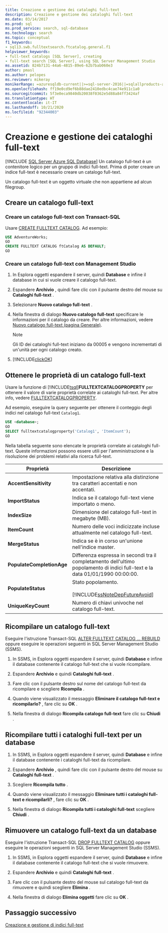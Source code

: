 ```yaml
---
title: Creazione e gestione dei cataloghi full-text
description: Creazione e gestione dei cataloghi full-text
ms.date: 03/14/2017
ms.prod: sql
ms.prod_service: search, sql-database
ms.technology: search
ms.topic: conceptual
f1_keywords:
- sql13.swb.fulltextsearch.ftcatalog.general.f1
helpviewer_keywords:
- full-text catalogs [SQL Server], creating
- full-text search [SQL Server], using SQL Server Management Studio
ms.assetid: 824b7131-44a6-4815-89e6-62b7bab060e3
author: pmasl
ms.author: pelopes
ms.reviewer: mikeray
monikerRange: =azuresqldb-current||>=sql-server-2016||=sqlallproducts-allversions||>=sql-server-linux-2017||=azuresqldb-mi-current
ms.openlocfilehash: ff19e0cd9ef6b88dae2410edbc4cae74e911c1a0
ms.sourcegitcommit: 5f3e0eca9840db20038f0362e5d88a84ff3424af
ms.translationtype: HT
ms.contentlocale: it-IT
ms.lasthandoff: 10/21/2020
ms.locfileid: "92344003"
---
```

# <a name="create-and-manage-full-text-catalogs"></a>Creazione e gestione dei cataloghi full-text

[!INCLUDE [SQL Server Azure SQL Database](../../includes/applies-to-version/sql-asdb.md)]
Un catalogo full-text è un contenitore logico per un gruppo di indici full-text. Prima di poter creare un indice full-text è necessario creare un catalogo full-text.

Un catalogo full-text è un oggetto virtuale che non appartiene ad alcun filegroup.
  
##  <a name="create-a-full-text-catalog"></a><a name="creating"></a> Creare un catalogo full-text  

### <a name="create-a-full-text-catalog-with-transact-sql"></a>Creare un catalogo full-text con Transact-SQL
Usare [CREATE FULLTEXT CATALOG](../../t-sql/statements/create-fulltext-catalog-transact-sql.md). Ad esempio:

```sql 
USE AdventureWorks;  
GO  
CREATE FULLTEXT CATALOG ftCatalog AS DEFAULT;  
GO  
``` 

### <a name="create-a-full-text-catalog-with-management-studio"></a>Creare un catalogo full-text con Management Studio
1.  In Esplora oggetti espandere il server, quindi **Database** e infine il database in cui si vuole creare il catalogo full-text.  
  
2.  Espandere **Archivio** , quindi fare clic con il pulsante destro del mouse su **Cataloghi full-text** .  
  
3.  Selezionare **Nuovo catalogo full-text** .  
  
4.  Nella finestra di dialogo **Nuovo catalogo full-text** specificare le informazioni per il catalogo da creare. Per altre informazioni, vedere [Nuovo catalogo full-text &#40;pagina Generale&#41;](../../t-sql/statements/create-fulltext-catalog-transact-sql.md).  
  
    > [!NOTE]  
    >  Gli ID dei cataloghi full-text iniziano da 00005 e vengono incrementati di un'unità per ogni catalogo creato.  
  
5.  [!INCLUDE[clickOK](../../includes/clickok-md.md)]  

##  <a name="get-the-properties-of-a-full-text-catalog"></a><a name="props"></a> Ottenere le proprietà di un catalogo full-text  
Usare la funzione di [!INCLUDE[tsql](../../includes/tsql-md.md)]**FULLTEXTCATALOGPROPERTY** per ottenere il valore di varie proprietà correlate ai cataloghi full-text. Per altre info, vedere [FULLTEXTCATALOGPROPERTY](../../t-sql/functions/fulltextcatalogproperty-transact-sql.md).

Ad esempio, eseguire la query seguente per ottenere il conteggio degli indici nel catalogo full-text `Catalog1`.

```sql 
USE <database>;  
GO  
SELECT fulltextcatalogproperty('Catalog1', 'ItemCount');  
GO  
```  
  
Nella tabella seguente sono elencate le proprietà correlate ai cataloghi full-text. Queste informazioni possono essere utili per l'amministrazione e la risoluzione dei problemi relativi alla ricerca full-text. 
  
|Proprietà|Descrizione|  
|--------------|-----------------|  
|**AccentSensitivity**|Impostazione relativa alla distinzione tra caratteri accentati e non accentati.|
|**ImportStatus**|Indica se il catalogo full-text viene importato o meno.|  
|**IndexSize**|Dimensione del catalogo full-text in megabyte (MB).| 
|**ItemCount**|Numero delle voci indicizzate incluse attualmente nel catalogo full-text.|  
|**MergeStatus**|Indica se è in corso un'unione nell'indice master.| 
|**PopulateCompletionAge**|Differenza espressa in secondi tra il completamento dell'ultimo popolamento di indici full-text e la data 01/01/1990 00:00:00.| 
|**PopulateStatus**|Stato popolamento.<br /><br /> [!INCLUDE[ssNoteDepFutureAvoid](../../includes/ssnotedepfutureavoid-md.md)]|  
|**UniqueKeyCount**|Numero di chiavi univoche nel catalogo full-text.| 

##  <a name="rebuild-a-full-text-catalog"></a><a name="rebuildone"></a> Ricompilare un catalogo full-text  

Eseguire l'istruzione Transact-SQL [ALTER FULLTEXT CATALOG ... REBUILD](
../../t-sql/statements/alter-fulltext-catalog-transact-sql.md) oppure eseguire le operazioni seguenti in SQL Server Management Studio (SSMS).

1.  In SSMS, in Esplora oggetti espandere il server, quindi **Database** e infine il database contenente il catalogo full-text che si vuole ricompilare.  
  
2.  Espandere **Archivio** e quindi **Cataloghi full-text** .  
  
3.  Fare clic con il pulsante destro sul nome del catalogo full-text da ricompilare e scegliere **Ricompila** .  
  
4.  Quando viene visualizzato il messaggio **Eliminare il catalogo full-text e ricompilarlo?** , fare clic su **OK** .  
  
5.  Nella finestra di dialogo **Ricompila catalogo full-text** fare clic su **Chiudi** .  
   
##  <a name="rebuild-all-full-text-catalogs-for-a-database"></a><a name="rebuildall"></a> Ricompilare tutti i cataloghi full-text per un database  

1.  In SSMS, in Esplora oggetti espandere il server, quindi **Database** e infine il database contenente i cataloghi full-text da ricompilare.  
  
2.  Espandere **Archivio** , quindi fare clic con il pulsante destro del mouse su **Cataloghi full-text** .  
  
3.  Scegliere **Ricompila tutto** .  
  
4.  Quando viene visualizzato il messaggio **Eliminare tutti i cataloghi full-text e ricompilarli?** , fare clic su **OK** .  
  
5.  Nella finestra di dialogo **Ricompila tutti i cataloghi full-text** scegliere **Chiudi** .  
  
  
  
##  <a name="remove-a-full-text-catalog-from-a-database"></a><a name="removing"></a> Rimuovere un catalogo full-text da un database  

Eseguire l'istruzione Transact-SQL [DROP FULLTEXT CATALOG](
../../t-sql/statements/drop-fulltext-catalog-transact-sql.md) oppure eseguire le operazioni seguenti in SQL Server Management Studio (SSMS).

1.  In SSMS, in Esplora oggetti espandere il server, quindi **Database** e infine il database contenente il catalogo full-text che si vuole rimuovere.  
  
2.  Espandere **Archivio** e quindi **Cataloghi full-text** .  
  
3.  Fare clic con il pulsante destro del mouse sul catalogo full-text da rimuovere e quindi scegliere **Elimina** .  
  
4.  Nella finestra di dialogo **Elimina oggetti** fare clic su **OK** .  

## <a name="next-step"></a>Passaggio successivo
[Creazione e gestione di indici full-text](../../relational-databases/search/create-and-manage-full-text-indexes.md)